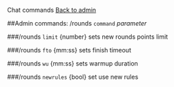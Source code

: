 ﻿Chat commands
[Back to admin](admin_chat.md)<br>

##Admin commands: /rounds `command` _parameter_

###/rounds `limit` {number}
sets new rounds points limit

###/rounds `fto` {mm:ss}
sets finish timeout

###/rounds `wu` {mm:ss}
sets warmup duration

###/rounds `newrules` {bool}
set use new rules
